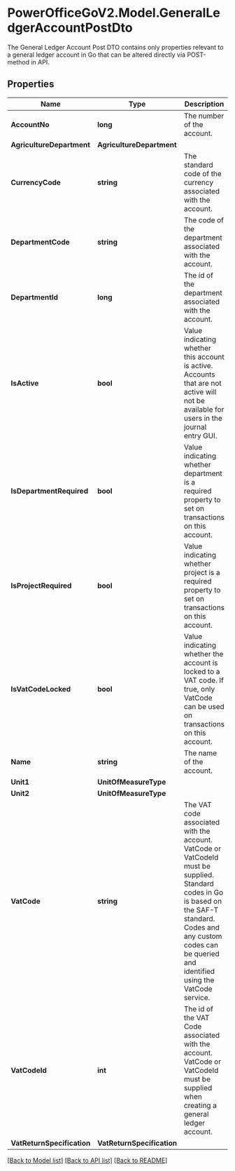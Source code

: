 # PowerOfficeGoV2.Model.GeneralLedgerAccountPostDto
The General Ledger Account Post DTO contains only properties relevant to a general ledger account in Go that can be altered directly via POST-method in API.

## Properties

Name | Type | Description | Notes
------------ | ------------- | ------------- | -------------
**AccountNo** | **long** | The number of the account. | 
**AgricultureDepartment** | **AgricultureDepartment** |  | [optional] 
**CurrencyCode** | **string** | The standard code of the currency associated with the account. | [optional] 
**DepartmentCode** | **string** | The code of the department associated with the account. | [optional] 
**DepartmentId** | **long** | The id of the department associated with the account. | [optional] 
**IsActive** | **bool** | Value indicating whether this account is active.  Accounts that are not active will not be available for users in the journal entry GUI. | 
**IsDepartmentRequired** | **bool** | Value indicating whether department is a required property to set on transactions on this account. | [optional] 
**IsProjectRequired** | **bool** | Value indicating whether project is a required property to set on transactions on this account. | [optional] 
**IsVatCodeLocked** | **bool** | Value indicating whether the account is locked to a VAT code. If true, only VatCode can be used on transactions on this account. | [optional] 
**Name** | **string** | The name of the account. | 
**Unit1** | **UnitOfMeasureType** |  | [optional] 
**Unit2** | **UnitOfMeasureType** |  | [optional] 
**VatCode** | **string** | The VAT code associated with the account. VatCode or VatCodeId must be supplied.  Standard codes in Go is based on the SAF-T standard.  Codes and any custom codes can be queried and identified using the VatCode service. | [optional] 
**VatCodeId** | **int** | The id of the VAT Code associated with the account.  VatCode or VatCodeId must be supplied when creating a general ledger account. | [optional] 
**VatReturnSpecification** | **VatReturnSpecification** |  | [optional] 

[[Back to Model list]](../../README.md#documentation-for-models) [[Back to API list]](../../README.md#documentation-for-api-endpoints) [[Back to README]](../../README.md)

